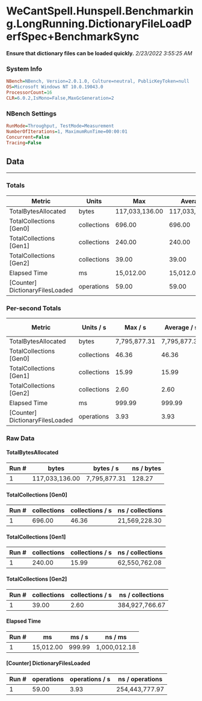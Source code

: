 ﻿# WeCantSpell.Hunspell.Benchmarking.LongRunning.DictionaryFileLoadPerfSpec+BenchmarkSync
__Ensure that dictionary files can be loaded quickly.__
_2/23/2022 3:55:25 AM_
### System Info
```ini
NBench=NBench, Version=2.0.1.0, Culture=neutral, PublicKeyToken=null
OS=Microsoft Windows NT 10.0.19043.0
ProcessorCount=16
CLR=6.0.2,IsMono=False,MaxGcGeneration=2
```

### NBench Settings
```ini
RunMode=Throughput, TestMode=Measurement
NumberOfIterations=1, MaximumRunTime=00:00:01
Concurrent=False
Tracing=False
```

## Data
-------------------

### Totals
|          Metric |           Units |             Max |         Average |             Min |          StdDev |
|---------------- |---------------- |---------------- |---------------- |---------------- |---------------- |
|TotalBytesAllocated |           bytes |  117,033,136.00 |  117,033,136.00 |  117,033,136.00 |            0.00 |
|TotalCollections [Gen0] |     collections |          696.00 |          696.00 |          696.00 |            0.00 |
|TotalCollections [Gen1] |     collections |          240.00 |          240.00 |          240.00 |            0.00 |
|TotalCollections [Gen2] |     collections |           39.00 |           39.00 |           39.00 |            0.00 |
|    Elapsed Time |              ms |       15,012.00 |       15,012.00 |       15,012.00 |            0.00 |
|[Counter] DictionaryFilesLoaded |      operations |           59.00 |           59.00 |           59.00 |            0.00 |

### Per-second Totals
|          Metric |       Units / s |         Max / s |     Average / s |         Min / s |      StdDev / s |
|---------------- |---------------- |---------------- |---------------- |---------------- |---------------- |
|TotalBytesAllocated |           bytes |    7,795,877.31 |    7,795,877.31 |    7,795,877.31 |            0.00 |
|TotalCollections [Gen0] |     collections |           46.36 |           46.36 |           46.36 |            0.00 |
|TotalCollections [Gen1] |     collections |           15.99 |           15.99 |           15.99 |            0.00 |
|TotalCollections [Gen2] |     collections |            2.60 |            2.60 |            2.60 |            0.00 |
|    Elapsed Time |              ms |          999.99 |          999.99 |          999.99 |            0.00 |
|[Counter] DictionaryFilesLoaded |      operations |            3.93 |            3.93 |            3.93 |            0.00 |

### Raw Data
#### TotalBytesAllocated
|           Run # |           bytes |       bytes / s |      ns / bytes |
|---------------- |---------------- |---------------- |---------------- |
|               1 |  117,033,136.00 |    7,795,877.31 |          128.27 |

#### TotalCollections [Gen0]
|           Run # |     collections | collections / s |ns / collections |
|---------------- |---------------- |---------------- |---------------- |
|               1 |          696.00 |           46.36 |   21,569,228.30 |

#### TotalCollections [Gen1]
|           Run # |     collections | collections / s |ns / collections |
|---------------- |---------------- |---------------- |---------------- |
|               1 |          240.00 |           15.99 |   62,550,762.08 |

#### TotalCollections [Gen2]
|           Run # |     collections | collections / s |ns / collections |
|---------------- |---------------- |---------------- |---------------- |
|               1 |           39.00 |            2.60 |  384,927,766.67 |

#### Elapsed Time
|           Run # |              ms |          ms / s |         ns / ms |
|---------------- |---------------- |---------------- |---------------- |
|               1 |       15,012.00 |          999.99 |    1,000,012.18 |

#### [Counter] DictionaryFilesLoaded
|           Run # |      operations |  operations / s | ns / operations |
|---------------- |---------------- |---------------- |---------------- |
|               1 |           59.00 |            3.93 |  254,443,777.97 |


